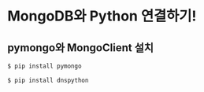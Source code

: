 # MongoDB와 Python 연결하기!

## pymongo와 MongoClient 설치

```bash
$ pip install pymongo
```
```bash
$ pip install dnspython
```

